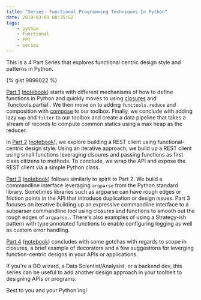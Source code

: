 ```yaml
---
title: "Series: Functional Programming Techniques In Python"
date: 2019-03-01 00:35:52
tags: 
    - python 
    - functional
    - FPT
    - series
---
```


This is a 4 Part Series that explores functional centric design style and patterns in Python.

{% gist 9896022 %}

[Part 1](https://mpkocher.github.io/2019/01/30/Functional-Python-Part-1/) ([notebook](https://gist.github.com/mpkocher/d1948e54c7863b1548ec4639df44b954)) starts with different mechanisms of how to define functions in Python and quickly moves to using [closures](https://en.wikipedia.org/wiki/Closure_(computer_programming)) and `functools.partial`. We then move on to adding `functools.reduce` and  composition with [compose](https://gist.github.com/mpkocher/9896022) to our toolbox. Finally, we conclude with adding lazy `map` and `filter` to our toolbox and create a data pipeline that takes a stream of records to compute common statics using a max heap as the reducer. 

In [Part 2](https://mpkocher.github.io/2019/02/02/Functional-Python-Part-2/) ([notebook](https://gist.github.com/mpkocher/517d9e72536346de505bff47199a9b24)), we explore building a REST client using functional-centric design style. Using an iterative approach, we build up a REST client using small functions leveraging clsoures and passing functions as first class citizens to methods. To conclude, we wrap the API and expose the REST client via a simple Python class.

[Part 3](https://mpkocher.github.io/2019/02/28/Functional-Python-Part-3/) ([notebook](https://gist.github.com/mpkocher/4e261b38d8b1c76a7f6dd8e9a95a4873)) follows similarly to spirit to Part 2. We build a commandline interface leveraging `argparse` from the Python standard library. Sometimes libraries such as argparse can have rough edges or friction points in the API that introduce duplication or design issues. Part 3 focuses on iterative building up an expressive commandline interface to a subparser commandline tool using closures and functions to smooth out the rough edges of `argparse.`. There's also examples of using a Strategy-ish pattern with type annotated functions to enable configuring logging as well as custom error handling. 

[Part 4](https://mpkocher.github.io/2019/03/01/Functional-Python-Part-4/) ([notebook](https://gist.github.com/mpkocher/88f01a6237df44a8a01b51fb58cbb544)) concludes with some gotchas with regards to scope in closures, a brief example of decorators and a few suggestions for leverging function-centric designs in your APIs or applications. 

If you're a OO wizard, a Data Scientist/Analysist, or a backend dev, this series can be useful to add another design approach in your toolbelt to designing APIs or programs. 

Best to you and your Python'ing!

